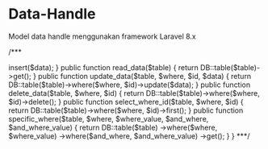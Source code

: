 # Data-Handle
Model data handle menggunakan framework Laravel 8.x

/***
<?php

namespace App\Models;

use Illuminate\Database\Eloquent\Model;
use Illuminate\Support\Facades\DB;

class My_model extends Model
{
    public function create_data($table, $data)
    {
        return DB::table($table)->insert($data);
    }

    public function read_data($table)
    {
        return DB::table($table)->get();
    }

    public function update_data($table, $where, $id,  $data)
    {
        return DB::table($table)->where($where, $id)->update($data);
    }

    public function delete_data($table, $where, $id)
    {
        return DB::table($table)->where($where, $id)->delete();
    }

    public function select_where_id($table, $where, $id)
    {
        return DB::table($table)->where($where, $id)->first();
    }

    public function specific_where($table, $where, $where_value, $and_where, $and_where_value)
    {
        return DB::table($table)
            ->where($where, $where_value)
            ->where($and_where, $and_where_value)
            ->get();
    }
}
***/
